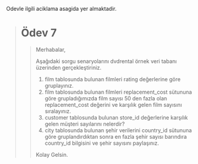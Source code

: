 Odevle ilgili aciklama asagida yer almaktadir.

> # Ödev 7
> > 
> > Merhabalar,
> >
> > Aşağıdaki sorgu senaryolarını dvdrental örnek veri tabanı üzerinden gerçekleştiriniz.
> > 1. film tablosunda bulunan filmleri rating değerlerine göre gruplayınız.
> > 2. film tablosunda bulunan filmleri replacement_cost sütununa göre grupladığımızda film sayısı 50 den fazla olan replacement_cost değerini ve karşılık gelen film sayısını sıralayınız.
> > 3. customer tablosunda bulunan store_id değerlerine karşılık gelen müşteri sayılarını nelerdir?
> > 4. city tablosunda bulunan şehir verilerini country_id sütununa göre gruplandırdıktan sonra en fazla şehir sayısı barındıra country_id bilgisini ve şehir sayısını paylaşınız.
> > 
> > Kolay Gelsin.
